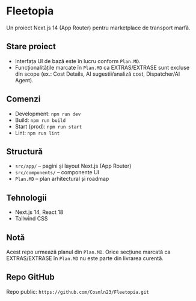 # Fleetopia

Un proiect Next.js 14 (App Router) pentru marketplace de transport marfă.

## Stare proiect
- Interfața UI de bază este în lucru conform `Plan.MD`.
- Funcționalitățile marcate în `Plan.MD` ca EXTRAS/EXTRASE sunt excluse din scope (ex.: Cost Details, AI sugestii/analiză cost, Dispatcher/AI Agent).

## Comenzi
- Development: `npm run dev`
- Build: `npm run build`
- Start (prod): `npm run start`
- Lint: `npm run lint`

## Structură
- `src/app/` – pagini și layout Next.js (App Router)
- `src/components/` – componente UI
- `Plan.MD` – plan arhitectural și roadmap

## Tehnologii
- Next.js 14, React 18
- Tailwind CSS

## Notă
Acest repo urmează planul din `Plan.MD`. Orice secțiune marcată ca EXTRAS/EXTRASE în `Plan.MD` nu este parte din livrarea curentă.

## Repo GitHub
Repo public: `https://github.com/Cosmln23/Fleetopia.git`
